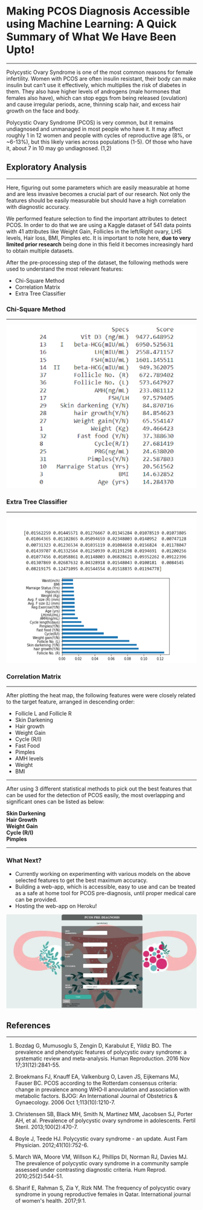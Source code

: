 # Making PCOS Diagnosis Accessible using Machine Learning: A Quick Summary of What We Have Been Upto!
--------------------------------------------

Polycystic Ovary Syndrome is one of the most common reasons for female infertility. Women with PCOS are often insulin resistant, their body can make insulin but can’t use it effectively, which multiplies the risk of diabetes in them. They also have higher levels of androgens (male hormones that females also have), which can stop eggs from being released (ovulation) and cause irregular periods, acne, thinning scalp hair, and excess hair growth on the face and body.  
  
Polycystic Ovary Syndrome (PCOS) is very common, but it remains undiagnosed and unmanaged in most people who have it. It may affect roughly 1 in 12 women and people with cycles of reproductive age (8%, or ~6-13%), but this likely varies across populations (1-5). Of those who have it, about 7 in 10 may go undiagnosed. (1,2)
  
## Exploratory Analysis 
----------------------------------------------
  
Here, figuring out some parameters which are easily measurable at home and are less invasive becomes a crucial part of our research. Not only the features should be easily measurable but should have a high correlation with diagnostic accuracy.
  
We performed feature selection to find the important attributes to detect PCOS. In order to do that we are using a Kaggle dataset of 541 data points with 41 attributes like Weight Gain, Follicles in the left/Right ovary, LHS levels, Hair loss, BMI, Pimples etc. It is important to note here, **due to very limited prior research** being done in this field it becomes increasingly hard to obtain multiple datasets.  
  
After the pre-processing step of the dataset, the following methods were used to understand the most relevant features:

* Chi-Square Method  
* Correlation Matrix  
* Extra Tree Classifier  

### Chi-Square Method
-------------------------

![alt text](https://github.com/akankshatanwar1701/Making-PCOS-Diagnosis-Accessible-using-Machine-Learning/blob/main/src/Screenshot%20(460).png "Top 20 Features using Chi-Square Method")  
  
### Extra Tree Classifier
-------------------------
  
![alt text](https://github.com/akankshatanwar1701/Making-PCOS-Diagnosis-Accessible-using-Machine-Learning/blob/main/src/Screenshot%20(461).png "Top Top 20 Features using ETC")

### Correlation Matrix
-------------------------

After plotting the heat map, the following features were were closely related to the target feature, arranged in descending order:

* Follicle L and Follicle R
* Skin Darkening
* Hair growth
* Weight Gain
* Cycle (R/I)
* Fast Food 
* Pimples
* AMH levels
* Weight
* BMI 
  
-----------------
After using 3 different statistical methods to pick out the best features that can be used for the detection of PCOS easily, the most overlapping and significant ones can be listed as below:  
  
**Skin Darkening**   
**Hair Growth**   
**Weight Gain**  
**Cycle (R/I)**  
**Pimples**  
  
---------------------

### What Next?

* Currently working on experimenting with various models on the above selected features to get the best maximum accuracy.      
* Building a web-app, which is accessible, easy to use and can be treated as a safe at home tool for PCOS pre-diagnosis, until proper medical care can be provided. 
* Hosting the web-app on Heroku!   
    
![alt text](https://github.com/akankshatanwar1701/Making-PCOS-Diagnosis-Accessible-using-Machine-Learning/blob/main/src/Screenshot%20(462).png "Web App")

## References  
----------------------------
  
1. Bozdag G, Mumusoglu S, Zengin D, Karabulut E, Yildiz BO. The prevalence and phenotypic features of polycystic ovary syndrome: a systematic review and meta-analysis. Human Reproduction. 2016 Nov 17;31(12):2841-55.

2. Broekmans FJ, Knauff EA, Valkenburg O, Laven JS, Eijkemans MJ, Fauser BC. PCOS according to the Rotterdam consensus criteria: change in prevalence among WHO‐II anovulation and association with metabolic factors. BJOG: An International Journal of Obstetrics & Gynaecology. 2006 Oct 1;113(10):1210-7.

3. Christensen SB, Black MH, Smith N, Martinez MM, Jacobsen SJ, Porter AH, et al. Prevalence of polycystic ovary syndrome in adolescents. Fertil Steril. 2013;100(2):470-7.

4. Boyle J, Teede HJ. Polycystic ovary syndrome - an update. Aust Fam Physician. 2012;41(10):752-6.

5. March WA, Moore VM, Willson KJ, Phillips DI, Norman RJ, Davies MJ. The prevalence of polycystic ovary syndrome in a community sample assessed under contrasting diagnostic criteria. Hum Reprod. 2010;25(2):544-51.

6. Sharif E, Rahman S, Zia Y, Rizk NM. The frequency of polycystic ovary syndrome in young reproductive females in Qatar. International journal of women's health. 2017;9:1.

